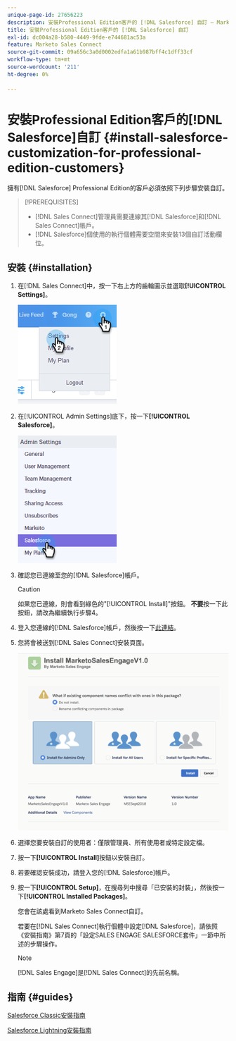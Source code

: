 ```yaml
---
unique-page-id: 27656223
description: 安裝Professional Edition客戶的 [!DNL Salesforce] 自訂 — Marketo檔案 — 產品檔案
title: 安裝Professional Edition客戶的 [!DNL Salesforce] 自訂
exl-id: dc004a28-b580-4449-9fde-e744681ac53a
feature: Marketo Sales Connect
source-git-commit: 09a656c3a0d0002edfa1a61b987bff4c1dff33cf
workflow-type: tm+mt
source-wordcount: '211'
ht-degree: 0%

---
```


# 安裝Professional Edition客戶的[!DNL Salesforce]自訂 {#install-salesforce-customization-for-professional-edition-customers}

擁有[!DNL Salesforce] Professional Edition的客戶必須依照下列步驟安裝自訂。

>[!PREREQUISITES]
>
>* [!DNL Sales Connect]管理員需要連線其[!DNL Salesforce]和[!DNL Sales Connect]帳戶。
>* [!DNL Salesforce]個使用的執行個體需要空間來安裝13個自訂活動欄位。

## 安裝 {#installation}

1. 在[!DNL Sales Connect]中，按一下右上方的齒輪圖示並選取&#x200B;**[!UICONTROL Settings]**。

   ![](assets/one-4.png)

1. 在[!UICONTROL Admin Settings]底下，按一下&#x200B;**[!UICONTROL Salesforce]**。

   ![](assets/two-4.png)

1. 確認您已連線至您的[!DNL Salesforce]帳戶。

   >[!CAUTION]
   >
   >如果您已連線，則會看到綠色的&quot;[!UICONTROL Install]&quot;按鈕。 **不要**&#x200B;按一下此按鈕，請改為繼續執行步驟4。

1. 登入您連線的[!DNL Salesforce]帳戶，然後按一下[此連結](https://login.salesforce.com/packaging/installPackage.apexp?p0=04t0b000001oWEZ)。
1. 您將會被送到[!DNL Sales Connect]安裝頁面。

   ![](assets/install-package.png)

1. 選擇您要安裝自訂的使用者：僅限管理員、所有使用者或特定設定檔。
1. 按一下&#x200B;**[!UICONTROL Install]**&#x200B;按鈕以安裝自訂。
1. 若要確認安裝成功，請登入您的[!DNL Salesforce]帳戶。
1. 按一下&#x200B;**[!UICONTROL Setup]**，在搜尋列中搜尋「已安裝的封裝」，然後按一下&#x200B;**[!UICONTROL Installed Packages]**。

   您會在該處看到Marketo Sales Connect自訂。

   若要在[!DNL Sales Connect]執行個體中設定[!DNL Salesforce]，請依照《安裝指南》第7頁的「設定SALES ENGAGE SALESFORCE套件」一節中所述的步驟操作。

   >[!NOTE]
   >
   >[!DNL Sales Engage]是[!DNL Sales Connect]的先前名稱。

## 指南 {#guides}

[Salesforce Classic安裝指南](https://s3.amazonaws.com/tout-user-store/salesforce/assets/Marketo+Sales+Engage+For+Salesforce_+Installation+and+Success+Guide.pdf)

[Salesforce Lightning安裝指南](https://s3.amazonaws.com/tout-user-store/salesforce/assets/SF+Guide+for+Lightning.pdf)
